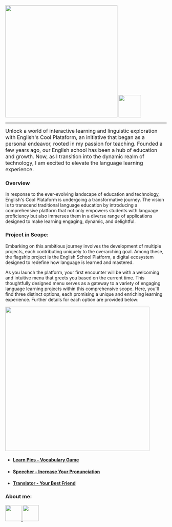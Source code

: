 <!DOCTYPE html>
<html lang="en">
<head>
    <meta charset="UTF-8">
    <meta http-equiv="X-UA-Compatible" content="IE=edge">
    <meta name="viewport" content="width=device-width, initial-scale=1.0">
</head>
<body>
  <img src="https://github.com/Faabry/Englishs-Cool/assets/110841289/6a4b42be-f1eb-4132-8265-498e34fc7f40" width=350px>
  <img src="https://github.com/Faabry/Englishs-Cool/assets/110841289/ef4ad548-1b26-477c-aba6-871a93fd13a1" widht=70px height=70px>
  
  <hr>
  
  <p><font size=3>Unlock a world of interactive learning and linguistic exploration with English's Cool Plataform, an initiative that began as a personal endeavor, rooted in my passion for teaching. Founded a few years ago, our English school has been a hub of education and growth. Now, as I transition into the dynamic realm of technology, I am excited to elevate the language learning experience.</font></p>
  
  <h3>Overview</h3>
  <p>In response to the ever-evolving landscape of education and technology, English's Cool Plataform is undergoing a transformative journey. The vision is to transcend traditional language education by introducing a comprehensive platform that not only empowers students with language proficiency but also immerses them in a diverse range of applications designed to make learning engaging, dynamic, and delightful.</p>
  
  <h3>Project in Scope:</h3>
    <p>Embarking on this ambitious journey involves the development of multiple projects, each contributing uniquely to the overarching goal. Among these, the flagship project is the English School Platform, a digital ecosystem designed to redefine how language is learned and mastered.</p>
    <p>As you launch the platform, your first encounter will be with a welcoming and intuitive menu that greets you based on the current time. This thoughtfully designed menu serves as a gateway to a variety of engaging language learning projects within this comprehensive scope. Here, you'll find three distinct options, each promising a unique and enriching learning experience. Further details for each option are provided below:</p>
    <img src="https://github.com/Faabry/Englishs-Cool/assets/110841289/bbe25c26-621d-4b89-b0b5-26a5e4912c5d" height=450px widht=400px>
    <br>
  <ul>
    <li><h4><a href="https://github.com/Faabry/Englishs-Cool/tree/master/Menu/Learn_Pics">Learn Pics - Vocabulary Game</a></h4></li>
    <li><h4><a href="https://github.com/Faabry/Englishs-Cool/tree/master/Menu/Speecher">Speecher - Increase Your Pronunciation</a></h4></li>
    <li><h4><a href="https://github.com/Faabry/Englishs-Cool/tree/master/Menu/Translator">Translator - Your Best Friend</a></h4></li>
  </ul>
  <h3>About me: </h3>
  <a href="https://www.linkedin.com/in/airton-f-225784255/">
  <img src="https://user-images.githubusercontent.com/110841289/224358942-846f52a8-6945-49ca-8aa7-6719b2f1c603.png" height=50px width=50px>
  </a>
  <a href="https://www.instagram.com/faa_bry/">
  <img src="https://user-images.githubusercontent.com/110841289/224359564-da97e372-92b5-4229-9d73-eee2779e16c4.png" height=50px width=50px>
  </a>
</body>
</html>


